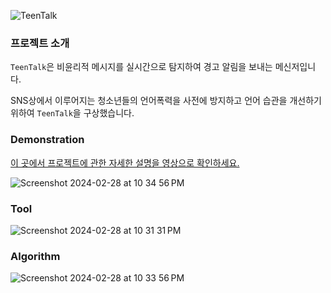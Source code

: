 ![TeenTalk](https://github.com/parking0/TeenTalk_Server/assets/67892502/e0ca1cff-5d42-4122-a16e-1014cfedb17d)

### 프로젝트 소개 

`TeenTalk`은 비윤리적 메시지를 실시간으로 탐지하여 경고 알림을 보내는 메신저입니다. 

SNS상에서 이루어지는 청소년들의 언어폭력을 사전에 방지하고 언어 습관을 개선하기 위하여 `TeenTalk`을 구상했습니다.



### Demonstration
[이 곳에서 프로젝트에 관한 자세한 설명을 영상으로 확인하세요.](https://www.youtube.com/watch?v=LhQGkBcLEIU&t=4s)

![Screenshot 2024-02-28 at 10 34 56 PM](https://github.com/parking0/TeenTalk_Server/assets/67892502/444fac58-4c66-4a8d-8955-8d9e603d3aa8)

### Tool
![Screenshot 2024-02-28 at 10 31 31 PM](https://github.com/parking0/TeenTalk_Server/assets/67892502/bbc4d5ab-d0fa-438a-a4b1-0d199bf7f4fc)

### Algorithm
![Screenshot 2024-02-28 at 10 33 56 PM](https://github.com/parking0/TeenTalk_Server/assets/67892502/ee0f8d2c-0d03-4c11-a700-f50525b5895d)

